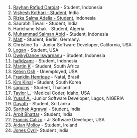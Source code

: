 1. [Rayhan Rafiud Darojat](https://github.com/rafiudd) - Student, Indonesia
2. [Vishesh Kothari - Student](https://github.com/vishy-kothari-96), India
3. [Rizka Salma Adelia - Student](https://github.com/rizkasalmaadelia), Indonesia
4. Saurabh Tiwari - Student, India
5. Harichane Ishak - Student, Algeria
6. [Muhammad Salman Abid](https://github.com/beecoder77) - Student, Indonesia
7. [Matt](https://github.com/recalibrated) - Student, Berlin, Germany.
8. Christine Tu - Junior Software Developer, California, USA
9. [Logan](https://github.com/LoganLilypad) - Student, USA
10. [DwikyDanov Iswarnanu](https://github.com/putuayu202) - Student, Indonesia
11. [hafidzamr](https://github.com/hafidzamr) - Student, Indonesia
12. [Martin K](https://github.com/martink-rsa) - Student, South Africa
13. [Kelvin Osh](https://github.com/kelvinosh) - Unemployed, USA
14. [Franklin Henrique](https://github.com/franklinhenri) - Natal, Brasil
15. [Kim Kinal](http://github.com/kimkinal) - Student, South Korea
16. [saguins](https://github.com/saguins) - Student, Thailand
17. [Taylor L.](https://github.com/tleija) -Medical Coder, Idaho, USA
18. [Yusuf A.](https://github.com/sanxy) -Junior Software Developer, Lagos, NIGERIA
19. [Gayath](https://github.com/gayathChandira) - Student, Sri Lanka
20. [Sarthak Agrawal](https://github.com/sarthakagrawal9128) - Student, India
21. [Arpit Bhattar](https://github.com/aptbhattar) - Student, India
22. [Francis Calizo](https://github.com/franciscalizo) - Jr Software Developer, USA
23. [Aidan Molloy](https://github.com/AidanMolloy) - Student, Ireland
24. [Jones Cyril](https://github.com/chocopiee)- Student ,India
